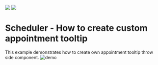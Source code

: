 <!-- default badges list -->
[![](https://img.shields.io/badge/Open_in_DevExpress_Support_Center-FF7200?style=flat-square&logo=DevExpress&logoColor=white)](https://supportcenter.devexpress.com/ticket/details/T1115001)
[![](https://img.shields.io/badge/📖_How_to_use_DevExpress_Examples-e9f6fc?style=flat-square)](https://docs.devexpress.com/GeneralInformation/403183)
<!-- default badges end -->

# Scheduler - How to create custom appointment tooltip
This example demonstrates how to create own appointment tooltip throw side component.
![demo](https://user-images.githubusercontent.com/54763823/190431173-77cdb221-6c89-4f06-ae42-437581926178.gif)
